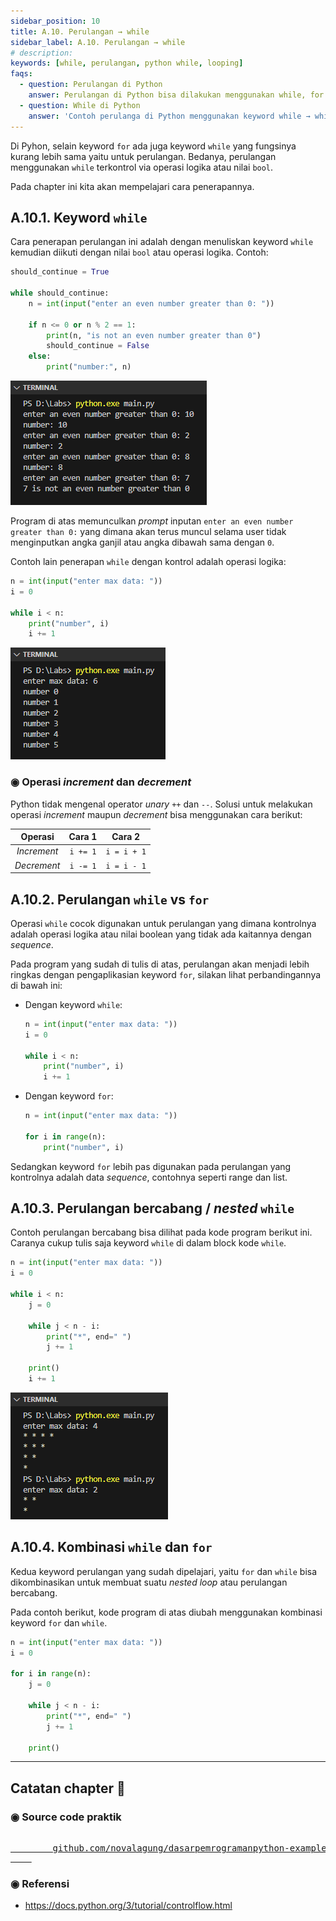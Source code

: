 ```yaml
---
sidebar_position: 10
title: A.10. Perulangan → while
sidebar_label: A.10. Perulangan → while
# description: 
keywords: [while, perulangan, python while, looping]
faqs:
  - question: Perulangan di Python
    answer: Perulangan di Python bisa dilakukan menggunakan while, for range, dan juga kombinasi for dengan tipe data sequence seperti list, tuple, dan lainnya.
  - question: While di Python
    answer: 'Contoh perulanga di Python menggunakan keyword while → while i < n: print("index:", i)'
---
```


Di Pyhon, selain keyword `for` ada juga keyword `while` yang fungsinya kurang lebih sama yaitu untuk perulangan. Bedanya, perulangan menggunakan `while` terkontrol via operasi logika atau nilai `bool`.

Pada chapter ini kita akan mempelajari cara penerapannya.

## A.10.1. Keyword `while`

Cara penerapan perulangan ini adalah dengan menuliskan keyword `while` kemudian diikuti dengan nilai `bool` atau operasi logika. Contoh:

```python
should_continue = True

while should_continue:
    n = int(input("enter an even number greater than 0: "))

    if n <= 0 or n % 2 == 1:
        print(n, "is not an even number greater than 0")
        should_continue = False
    else:
        print("number:", n)
```

![perulangan while](img/while-1.png)

Program di atas memunculkan *prompt* inputan `enter an even number greater than 0:` yang dimana akan terus muncul selama user tidak menginputkan angka ganjil atau angka dibawah sama dengan `0`.

Contoh lain penerapan `while` dengan kontrol adalah operasi logika:

```python
n = int(input("enter max data: "))
i = 0

while i < n:
    print("number", i)
    i += 1
```

![perulangan while](img/while-2.png)

### ◉ Operasi *increment* dan *decrement*

Python tidak mengenal operator *unary* `++` dan `--`. Solusi untuk melakukan operasi *increment* maupun *decrement* bisa menggunakan cara berikut:

| Operasi | Cara 1 | Cara 2 |
| :-: | :-: | :-: |
| *Increment* | `i += 1` | `i = i + 1` |
| *Decrement* | `i -= 1` | `i = i - 1` |

## A.10.2. Perulangan `while` vs `for`

Operasi `while` cocok digunakan untuk perulangan yang dimana kontrolnya adalah operasi logika atau nilai boolean yang tidak ada kaitannya dengan *sequence*.

Pada program yang sudah di tulis di atas, perulangan akan menjadi lebih ringkas dengan pengaplikasian keyword `for`, silakan lihat perbandingannya di bawah ini:

- Dengan keyword `while`:

    ```python
    n = int(input("enter max data: "))
    i = 0

    while i < n:
        print("number", i)
        i += 1
    ```

- Dengan keyword `for`:

    ```python
    n = int(input("enter max data: "))

    for i in range(n):
        print("number", i)
    ```

Sedangkan keyword `for` lebih pas digunakan pada perulangan yang kontrolnya adalah data *sequence*, contohnya seperti range dan list.

## A.10.3. Perulangan bercabang / *nested* `while`

Contoh perulangan bercabang bisa dilihat pada kode program berikut ini. Caranya cukup tulis saja keyword `while` di dalam block kode `while`.

```python
n = int(input("enter max data: "))
i = 0

while i < n:
    j = 0

    while j < n - i:
        print("*", end=" ")
        j += 1
    
    print()
    i += 1
```

![perulangan while](img/while-3.png)

## A.10.4. Kombinasi `while` dan `for`

Kedua keyword perulangan yang sudah dipelajari, yaitu `for` dan `while` bisa dikombinasikan untuk membuat suatu *nested loop* atau perulangan bercabang.

Pada contoh berikut, kode program di atas diubah menggunakan kombinasi keyword `for` dan `while`.

```python
n = int(input("enter max data: "))
i = 0

for i in range(n):
    j = 0

    while j < n - i:
        print("*", end=" ")
        j += 1
    
    print()
```

---

<div class="section-footnote">

## Catatan chapter 📑

### ◉ Source code praktik

<pre>
    <a href="https://github.com/novalagung/dasarpemrogramanpython-example/tree/master/while">
        github.com/novalagung/dasarpemrogramanpython-example/../while
    </a>
</pre>

### ◉ Referensi

- https://docs.python.org/3/tutorial/controlflow.html

</div>
